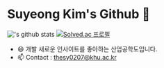 # Suyeong Kim's Github 👋
!['s github stats](https://github-readme-stats.vercel.app/api?username=ShiningSu0&show_icons=true)
[![Solved.ac
프로필](http://mazassumnida.wtf/api/generate_badge?boj=thesy0207)](https://solved.ac/thesy0207)

- 😄 개발 새로운 인사이트를 좋아하는 산업공학도입니다.
- 📫 Contact : thesy0207@khu.ac.kr

<!--
**ShiningSu0/ShiningSu0** is a ✨ _special_ ✨ repository because its `README.md` (this file) appears on your GitHub profile.

Here are some ideas to get you started:

- 🔭 I’m currently working on ...
###- 🌱 I’m currently learning ...
- 👯 I’m looking to collaborate on ...
- 🤔 I’m looking for help with ...
- 💬 Ask me about ...
- 📫 How to reach me: ...
- 😄 Pronouns: ...
- ⚡ Fun fact: ...
-->
